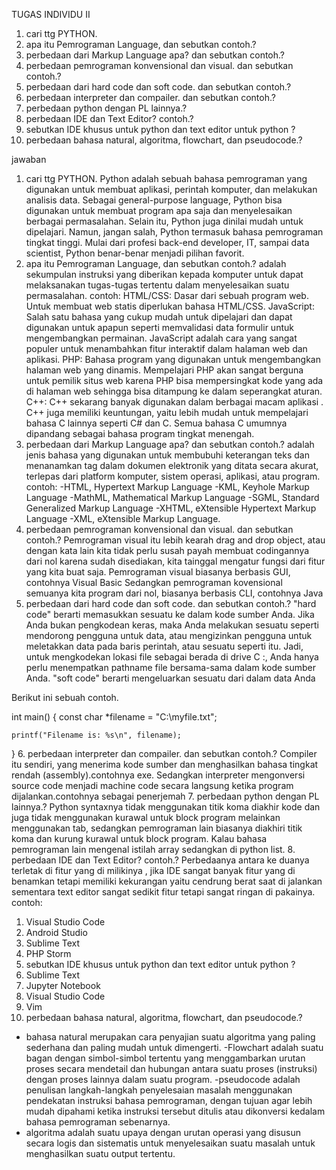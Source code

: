 TUGAS INDIVIDU II
1. cari ttg PYTHON.
2. apa itu Pemrograman Language, dan sebutkan contoh.?
3. perbedaan dari Markup Language apa? dan sebutkan contoh.?
4. perbedaan pemrograman konvensional dan visual. dan sebutkan contoh.?
5. perbedaan dari hard code dan soft code. dan sebutkan contoh.?
6. perbedaan interpreter dan compailer. dan sebutkan contoh.?
7. perbedaan python dengan PL lainnya.?
8. perbedaan IDE dan Text Editor? contoh.?
9. sebutkan IDE khusus untuk python dan text editor untuk python ?
10. perbedaan bahasa natural, algoritma, flowchart, dan pseudocode.?

jawaban

1. cari ttg PYTHON.
  Python adalah sebuah bahasa pemrograman yang digunakan untuk membuat aplikasi, perintah komputer, dan melakukan analisis data. Sebagai general-purpose language, Python bisa digunakan untuk membuat program apa saja dan menyelesaikan berbagai permasalahan. Selain itu, Python juga dinilai mudah untuk dipelajari. Namun, jangan salah, Python termasuk bahasa pemrograman tingkat tinggi. Mulai dari profesi back-end developer, IT, sampai data scientist, Python benar-benar menjadi pilihan favorit.
2. apa itu Pemrograman Language, dan sebutkan contoh.?
   adalah sekumpulan instruksi yang diberikan kepada komputer untuk dapat melaksanakan tugas-tugas tertentu dalam menyelesaikan suatu permasalahan.
  contoh:
  HTML/CSS: Dasar dari sebuah program web. Untuk membuat web statis diperlukan bahasa HTML/CSS.
  JavaScript: Salah satu bahasa yang cukup mudah untuk dipelajari dan dapat digunakan untuk apapun seperti memvalidasi data formulir untuk mengembangkan permainan. JavaScript adalah cara yang sangat populer untuk menambahkan fitur interaktif dalam halaman web dan aplikasi.
  PHP: Bahasa program yang digunakan untuk mengembangkan halaman web yang dinamis. Mempelajari PHP akan sangat berguna untuk pemilik situs web karena PHP bisa mempersingkat kode yang ada di halaman web sehingga bisa ditampung ke dalam seperangkat aturan.
  C++: C++ sekarang banyak digunakan dalam berbagai macam aplikasi . C++ juga memiliki keuntungan, yaitu lebih mudah untuk mempelajari bahasa C lainnya seperti C# dan C. Semua bahasa C umumnya dipandang sebagai bahasa program tingkat menengah.
3. perbedaan dari Markup Language apa? dan sebutkan contoh.?
   adalah jenis bahasa yang digunakan untuk membubuhi keterangan teks dan menanamkan tag dalam dokumen elektronik yang ditata secara akurat, terlepas dari platform komputer, sistem operasi, aplikasi, atau program.
contoh:
-HTML, Hypertext Markup Language
-KML, Keyhole Markup Language
-MathML, Mathematical Markup Language
-SGML, Standard Generalized Markup Language
-XHTML, eXtensible Hypertext Markup Language
-XML, eXtensible Markup Language.
4. perbedaan pemrograman konvensional dan visual. dan sebutkan contoh.?
   Pemrograman visual itu lebih kearah drag and drop object, atau dengan kata lain kita tidak perlu susah payah membuat codingannya dari nol karena sudah disediakan, kita tainggal mengatur fungsi dari fitur yang kita buat saja. Pemrograman visual biasanya berbasis GUI, contohnya Visual Basic
   Sedangkan pemrograman kovensional semuanya kita program dari nol, biasanya berbasis CLI, contohnya Java
5. perbedaan dari hard code dan soft code. dan sebutkan contoh.?
"hard code" berarti memasukkan sesuatu ke dalam kode sumber Anda. Jika Anda bukan pengkodean keras, maka Anda melakukan sesuatu seperti mendorong pengguna untuk data, atau mengizinkan pengguna untuk meletakkan data pada baris perintah, atau sesuatu seperti itu.
Jadi, untuk mengkodekan lokasi file sebagai berada di drive C :, Anda hanya perlu menempatkan pathname file bersama-sama dalam kode sumber Anda. 
"soft code" berarti mengeluarkan sesuatu dari dalam data Anda

Berikut ini sebuah contoh.

int main()
{
    const char *filename = "C:\\myfile.txt";

    printf("Filename is: %s\n", filename);
}
6. perbedaan interpreter dan compailer. dan sebutkan contoh.?
 Compiler itu sendiri, yang menerima kode sumber dan menghasilkan bahasa tingkat rendah (assembly).contohnya exe.
 Sedangkan interpreter mengonversi source code menjadi machine code secara langsung ketika program dijalankan.contohnya sebagai penerjemah
7. perbedaan python dengan PL lainnya.?
   Python syntaxnya tidak menggunakan titik koma diakhir kode dan juga tidak menggunakan kurawal untuk block program melainkan menggunakan tab, sedangkan pemrograman lain biasanya diakhiri titik koma dan kurung kurawal untuk block program. Kalau bahasa pemrograman lain mengenal istilah array sedangkan di python list.
8. perbedaan IDE dan Text Editor? contoh.?
Perbedaanya antara ke duanya terletak di fitur yang di milikinya , jika IDE sangat banyak fitur yang di benamkan tetapi memiliki kekurangan yaitu cendrung berat saat di jalankan sementara text editor sangat sedikit fitur tetapi sangat ringan di pakainya.
contoh:
 1. Visual Studio Code
 2. Android Studio
 3. Sublime Text
 4. PHP Storm
9. sebutkan IDE khusus untuk python dan text editor untuk python ?
 1. Sublime Text 
 2. Jupyter Notebook
 3. Visual Studio Code
 4. Vim
10. perbedaan bahasa natural, algoritma, flowchart, dan pseudocode.?
 - bahasa natural merupakan cara penyajian suatu algoritma yang paling sederhana dan paling mudah untuk dimengerti.
 -Flowchart adalah  suatu bagan dengan simbol-simbol tertentu yang menggambarkan urutan proses secara mendetail dan hubungan antara suatu proses (instruksi) dengan proses lainnya dalam suatu program.
 -pseudocode adalah penulisan langkah-langkah penyelesaian masalah menggunakan  pendekatan instruksi bahasa pemrograman, dengan tujuan agar lebih mudah dipahami ketika instruksi tersebut ditulis atau dikonversi kedalam bahasa pemrograman sebenarnya.
 - algoritma adalah suatu upaya dengan urutan operasi yang disusun secara logis dan sistematis untuk menyelesaikan suatu masalah untuk menghasilkan suatu output tertentu.
